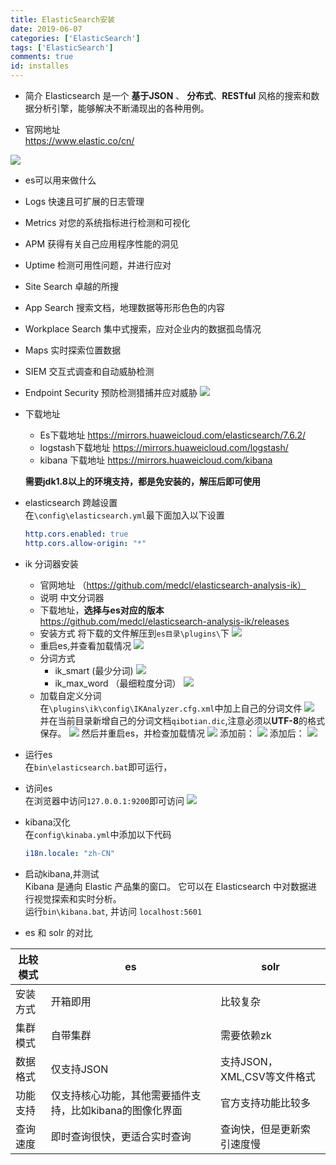 ```yaml
---
title: ElasticSearch安装
date: 2019-06-07
categories: ['ElasticSearch']
tags: ['ElasticSearch']
comments: true
id: installes
---
```


-   简介
    Elasticsearch 是一个 **基于JSON** 、 **分布式**、**RESTful** 风格的搜索和数据分析引擎，能够解决不断涌现出的各种用例。

-   官网地址  
    <https://www.elastic.co/cn/>

  ![](http://qiniu.yangrouhubo.com/markdown-img-paste-20200613104622881.png)

-   es可以用来做什么
-   Logs 快速且可扩展的日志管理
-   Metrics 对您的系统指标进行检测和可视化
-   APM 获得有关自己应用程序性能的洞见
-   Uptime 检测可用性问题，并进行应对
-   Site Search 卓越的所搜
-   App Search 搜索文档，地理数据等形形色色的内容
-   Workplace Search 集中式搜索，应对企业内的数据孤岛情况
-   Maps 实时探索位置数据
-   SIEM 交互式调查和自动威胁检测
-   Endpoint Security 预防检测猎捕并应对威胁
    ![](http://qiniu.yangrouhubo.com/markdown-img-paste-20200613104709673.png)

-   下载地址  

    -   Es下载地址 <https://mirrors.huaweicloud.com/elasticsearch/7.6.2/>
    -   logstash下载地址 <https://mirrors.huaweicloud.com/logstash/>
    -   kibana 下载地址 <https://mirrors.huaweicloud.com/kibana>

    **需要jdk1.8以上的环境支持，都是免安装的，解压后即可使用**


-   elasticsearch 跨越设置  
      在`\config\elasticsearch.yml`最下面加入以下设置  

    ```yml
    http.cors.enabled: true
    http.cors.allow-origin: "*"
    ```

-   ik 分词器安装

    -   官网地址 （<https://github.com/medcl/elasticsearch-analysis-ik）>
    -   说明
        中文分词器
    -   下载地址，**选择与es对应的版本**  
        <https://github.com/medcl/elasticsearch-analysis-ik/releases>
    -   安装方式
        将下载的文件解压到`es目录\plugins\`下
        ![](http://qiniu.yangrouhubo.com/markdown-img-paste-20200613104737725.png)
    -   重启es,并查看加载情况
        ![](http://qiniu.yangrouhubo.com/markdown-img-paste-20200613104748449.png)
    -   分词方式
        -   ik_smart (最少分词)
            ![](http://qiniu.yangrouhubo.com/markdown-img-paste-20200613104849161.png)
        -   ik_max_word （最细粒度分词）
            ![](http://qiniu.yangrouhubo.com/markdown-img-paste-20200613104901929.png)
    -   加载自定义分词  
        在`\plugins\ik\config\IKAnalyzer.cfg.xml`中加上自己的分词文件
        ![](http://qiniu.yangrouhubo.com/markdown-img-paste-20200613104916622.png)
        并在当前目录新增自己的分词文档`qibotian.dic`,注意必须以**UTF-8**的格式保存。
        ![](http://qiniu.yangrouhubo.com/markdown-img-paste-20200613104925631.png)
        然后并重启es，并检查加载情况
      ![](http://qiniu.yangrouhubo.com/markdown-img-paste-20200613104934731.png)
        添加前：
        ![](http://qiniu.yangrouhubo.com/markdown-img-paste-20200613104957755.png)
        添加后：
        ![](http://qiniu.yangrouhubo.com/markdown-img-paste-20200613105009736.png)


-   运行es  
    在`bin\elasticsearch.bat`即可运行，

-   访问es  
    在浏览器中访问`127.0.0.1:9200`即可访问
    ![](http://qiniu.yangrouhubo.com/markdown-img-paste-2020061310502588.png)


-   kibana汉化  
    在`config\kinaba.yml`中添加以下代码

    ```yml
    i18n.locale: "zh-CN"
    ```

-   启动kibana,并测试  
    Kibana 是通向 Elastic 产品集的窗口。 它可以在 Elasticsearch 中对数据进行视觉探索和实时分析。  
    运行`bin\kibana.bat`, 并访问 `localhost:5601`


-   es 和 solr 的对比

| 比较模式 | es                              | solr                |
| ---- | ------------------------------- | ------------------- |
| 安装方式 | 开箱即用                            | 比较复杂                |
| 集群模式 | 自带集群                            | 需要依赖zk              |
| 数据格式 | 仅支持JSON                         | 支持JSON，XML,CSV等文件格式 |
| 功能支持 | 仅支持核心功能，其他需要插件支持，比如kibana的图像化界面 | 官方支持功能比较多           |
| 查询速度 | 即时查询很快，更适合实时查询                  | 查询快，但是更新索引速度慢       |
